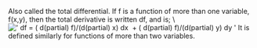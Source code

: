Also called the total differential. If f is a function of more than one
variable, f(x,y), then the total derivative is written df, and is; \\
![' df = ( d(partial) f)/(d(partial) x) dx  + ( d(partial) f)/(d(partial) y) dy '](../dictionary/equation_images/2825.1..png)
It is defined similarly for functions of more than two variables.
